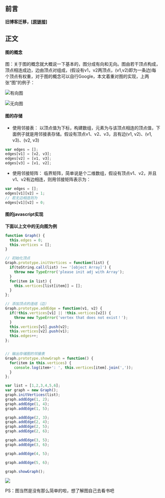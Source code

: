 ## 前言
**旧博客迁移，[\[原链接\]]**

## 正文
#### 图的概念

图：关于图的概念就大概说一下基本的，图分成有向和无向。图由若干顶点构成，顶点相连成边，边由顶点对组成，(假设有v1，v2两顶点，(v1,v2)即为一条边)每个顶点有权重，对于图的概念可以自行Google，本文着重对图的实现，上两张“图”的例子：

![有向图](http://upload-images.jianshu.io/upload_images/2838289-34f3c4e8246fdbfd.png?imageMogr2/auto-orient/strip%7CimageView2/2/w/1240)

![无向图](http://upload-images.jianshu.io/upload_images/2838289-1effeaaa6413bc13.png?imageMogr2/auto-orient/strip%7CimageView2/2/w/1240)

#### 图的存储

- 使用邻接表：
以顶点值为下标，构建数组，元素为与该顶点相连的顶点值，下面例子就是用邻接表存储。假设有顶点v1、v2、v3，且有边(v1, v2)、(v1, v3)、(v2, v3)
```js
var edges = [];
edges[v1] = [v2, v3];
edges[v2] = [v1, v3];
edges[v3] = [v1, v2];
```

- 使用邻接矩阵：
临界矩阵，简单说是个二维数组，假设有顶点v1、v2，并且v1、v2有边相连，则用邻接矩阵表示为：
```js
var edges = [];
edges[v1][v2] = 1;
// 若无边相连则为
edges[v1][v2] = 0;
```

#### 图的javascript实现
**下面以上文中的无向图为例**
```js
function Graph() {
  this.edges = 0;
  this.vertices = [];
}

// 初始化顶点
Graph.prototype.initVertices = function(list) {
  if(toString.call(list) !== '[object Array]') {
    throw new TypeError('please init adj with Array');
  }
  for(item in list) {
    this.vertices[list[item]] = [];
  }
};

// 添加顶点的连结（边）
Graph.prototype.addEdge = function(v1, v2) {
  if(!this.vertices[v1] || !this.vertices[v2]) {
    throw new TypeError('vertex that does not exist！');
  }
  this.vertices[v1].push(v2);
  this.vertices[v2].push(v1);
  this.edges++; 
};


// 输出存储图的邻接表
Graph.prototype.showGraph = function() {
  for(item in this.vertices) {
    console.log(item+': ', this.vertices[item].join(','));
  }
};

var list = [1,2,3,4,5,6];
var graph = new Graph();
graph.initVertices(list);
graph.addEdge(1, 2);
graph.addEdge(1, 4);
graph.addEdge(1, 5);

graph.addEdge(2, 3);
graph.addEdge(2, 4);
graph.addEdge(2, 5);
graph.addEdge(2, 6);

graph.addEdge(3, 5);
graph.addEdge(3, 6);

graph.addEdge(4, 5);

graph.addEdge(5, 6);

graph.showGraph();
```
![](http://upload-images.jianshu.io/upload_images/2838289-1e184a4fff1588ef.png?imageMogr2/auto-orient/strip%7CimageView2/2/w/1240)

PS：图当然是没有那么简单的啦，想了解图自己去看书吧



[\[原链接\]]: https://www.jianshu.com/p/fd42a35696d6
